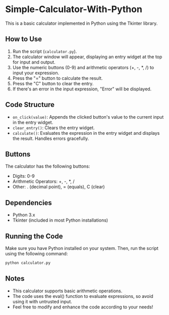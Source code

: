 # Simple-Calculator-With-Python

This is a basic calculator implemented in Python using the Tkinter library.

## How to Use

1. Run the script (`calculator.py`).
2. The calculator window will appear, displaying an entry widget at the top for input and output.
3. Use the numeric buttons (0-9) and arithmetic operators (+, -, *, /) to input your expression.
4. Press the "=" button to calculate the result.
5. Press the "C" button to clear the entry.
6. If there's an error in the input expression, "Error" will be displayed.

## Code Structure

- `on_click(value)`: Appends the clicked button's value to the current input in the entry widget.
- `clear_entry()`: Clears the entry widget.
- `calculate()`: Evaluates the expression in the entry widget and displays the result. Handles errors gracefully.

## Buttons

The calculator has the following buttons:

- Digits: 0-9
- Arithmetic Operators: +, -, *, /
- Other: . (decimal point), = (equals), C (clear)

## Dependencies

- Python 3.x
- Tkinter (included in most Python installations)

## Running the Code

Make sure you have Python installed on your system. Then, run the script using the following command:

```bash
python calculator.py
```
## Notes
- This calculator supports basic arithmetic operations.
- The code uses the eval() function to evaluate expressions, so avoid using it with untrusted input.
- Feel free to modify and enhance the code according to your needs!

